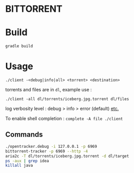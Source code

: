 # BITTORRENT

# Build
`gradle build`

# Usage

`./client -<debug|info|all> <torrent> <destination>`

torrents and files are in `dl`, example use :

`./client -all dl/torrents/iceberg.jpg.torrent dl/files`

log verbosity level : debug > info > error (default)
[etc.](https://logging.apache.org/log4j/2.x/log4j-api/apidocs/org/apache/logging/log4j/Level.html)

To enable shell completion : `complete -A file ./client`

## Commands
```sh
./opentracker.debug -i 127.0.0.1 -p 6969
bittorrent-tracker -p 6969 --http -4
aria2c -T dl/torrents/iceberg.jpg.torrent -d dl/target
ps -aux | grep idea
killall java
```
